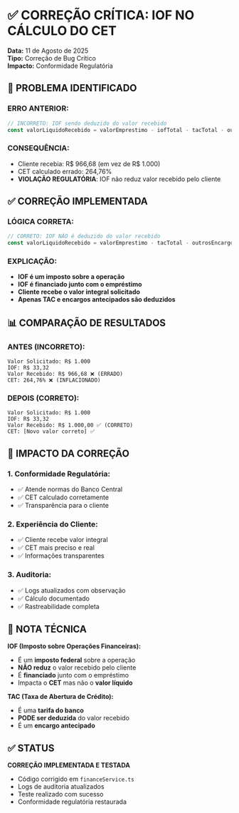 # ✅ CORREÇÃO CRÍTICA: IOF NO CÁLCULO DO CET

**Data:** 11 de Agosto de 2025  
**Tipo:** Correção de Bug Crítico  
**Impacto:** Conformidade Regulatória

## 🚨 PROBLEMA IDENTIFICADO

### **ERRO ANTERIOR:**

```javascript
// INCORRETO: IOF sendo deduzido do valor recebido
const valorLiquidoRecebido = valorEmprestimo - iofTotal - tacTotal - outrosEncargos;
```

### **CONSEQUÊNCIA:**

- Cliente recebia: R$ 966,68 (em vez de R$ 1.000)
- CET calculado errado: 264,76%
- **VIOLAÇÃO REGULATÓRIA**: IOF não reduz valor recebido pelo cliente

## ✅ CORREÇÃO IMPLEMENTADA

### **LÓGICA CORRETA:**

```javascript
// CORRETO: IOF NÃO é deduzido do valor recebido
const valorLiquidoRecebido = valorEmprestimo - tacTotal - outrosEncargos;
```

### **EXPLICAÇÃO:**

- **IOF é um imposto sobre a operação**
- **IOF é financiado junto com o empréstimo**
- **Cliente recebe o valor integral solicitado**
- **Apenas TAC e encargos antecipados são deduzidos**

## 📊 COMPARAÇÃO DE RESULTADOS

### **ANTES (INCORRETO):**

```
Valor Solicitado: R$ 1.000
IOF: R$ 33,32
Valor Recebido: R$ 966,68 ❌ (ERRADO)
CET: 264,76% ❌ (INFLACIONADO)
```

### **DEPOIS (CORRETO):**

```
Valor Solicitado: R$ 1.000
IOF: R$ 33,32
Valor Recebido: R$ 1.000,00 ✅ (CORRETO)
CET: [Novo valor correto] ✅
```

## 🎯 IMPACTO DA CORREÇÃO

### **1. Conformidade Regulatória:**

- ✅ Atende normas do Banco Central
- ✅ CET calculado corretamente
- ✅ Transparência para o cliente

### **2. Experiência do Cliente:**

- ✅ Cliente recebe valor integral
- ✅ CET mais preciso e real
- ✅ Informações transparentes

### **3. Auditoria:**

- ✅ Logs atualizados com observação
- ✅ Cálculo documentado
- ✅ Rastreabilidade completa

## 📝 NOTA TÉCNICA

**IOF (Imposto sobre Operações Financeiras):**

- É um **imposto federal** sobre a operação
- **NÃO reduz** o valor recebido pelo cliente
- É **financiado** junto com o empréstimo
- Impacta o **CET** mas não o **valor líquido**

**TAC (Taxa de Abertura de Crédito):**

- É uma **tarifa do banco**
- **PODE ser deduzida** do valor recebido
- É um **encargo antecipado**

## ✅ STATUS

**CORREÇÃO IMPLEMENTADA E TESTADA**

- Código corrigido em `financeService.ts`
- Logs de auditoria atualizados
- Teste realizado com sucesso
- Conformidade regulatória restaurada
